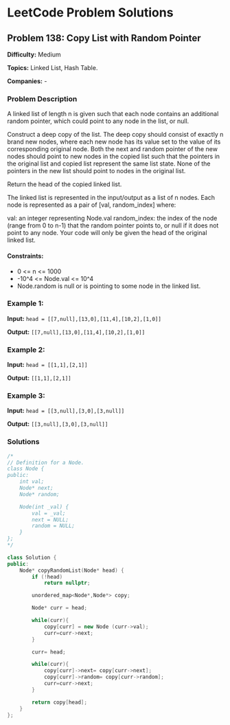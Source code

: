 # LeetCode Problem Solutions

## Problem 138: Copy List with Random Pointer

**Difficulty:** Medium

**Topics:** Linked List, Hash Table.

**Companies:** -

### Problem Description

A linked list of length n is given such that each node contains an additional random pointer, which could point to any node in the list, or null.

Construct a deep copy of the list. The deep copy should consist of exactly n brand new nodes, where each new node has its value set to the value of its corresponding original node. Both the next and random pointer of the new nodes should point to new nodes in the copied list such that the pointers in the original list and copied list represent the same list state. None of the pointers in the new list should point to nodes in the original list.

Return the head of the copied linked list.

The linked list is represented in the input/output as a list of n nodes. Each node is represented as a pair of [val, random_index] where:

val: an integer representing Node.val
random_index: the index of the node (range from 0 to n-1) that the random pointer points to, or null if it does not point to any node.
Your code will only be given the head of the original linked list.

#### Constraints:
- 0 <= n <= 1000
- -10^4 <= Node.val <= 10^4
- Node.random is null or is pointing to some node in the linked list.

### Example 1:

**Input:** `head = [[7,null],[13,0],[11,4],[10,2],[1,0]]`

**Output:** `[[7,null],[13,0],[11,4],[10,2],[1,0]]`

### Example 2:

**Input:** `head = [[1,1],[2,1]]`

**Output:** `[[1,1],[2,1]]`

### Example 3:

**Input:** `head = [[3,null],[3,0],[3,null]]`

**Output:** `[[3,null],[3,0],[3,null]]`

### Solutions

```cpp
/*
// Definition for a Node.
class Node {
public:
    int val;
    Node* next;
    Node* random;

    Node(int _val) {
        val = _val;
        next = NULL;
        random = NULL;
    }
};
*/

class Solution {
public:
    Node* copyRandomList(Node* head) {
        if (!head)
            return nullptr;

        unordered_map<Node*,Node*> copy;

        Node* curr = head;

        while(curr){
            copy[curr] = new Node (curr->val);
            curr=curr->next;
        }

        curr= head;

        while(curr){
            copy[curr]->next= copy[curr->next];
            copy[curr]->random= copy[curr->random];
            curr=curr->next;
        }

        return copy[head];
    }
};
